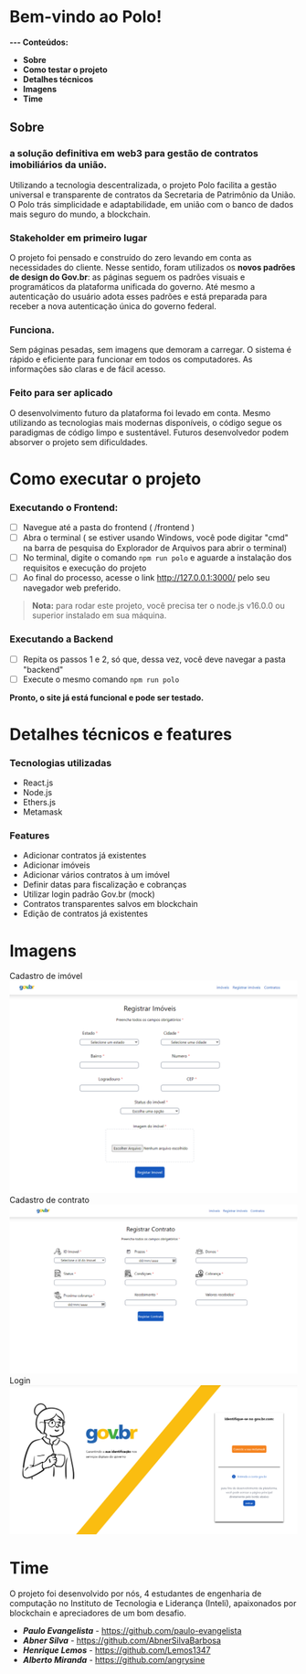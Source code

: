 # Bem-vindo ao Polo! 
 **--- Conteúdos:**
* **Sobre**
* **Como testar o projeto**
* **Detalhes técnicos**
* **Imagens**
* **Time**
## Sobre
### a solução definitiva em web3 para gestão de contratos imobiliários da união.
Utilizando a tecnologia descentralizada, o projeto Polo facilita a gestão universal e transparente de contratos da Secretaria de Patrimônio da União. O Polo trás simplicidade e adaptabilidade, em união com o banco de dados mais seguro do mundo, a blockchain.
### Stakeholder em primeiro lugar
O projeto foi pensado e construído do zero levando em conta as necessidades do cliente. Nesse sentido, foram utilizados os **novos padrões de design do Gov.br**: as páginas seguem os padrões visuais e programáticos da plataforma unificada do governo. Até mesmo a autenticação do usuário adota esses padrões e está preparada para receber a nova autenticação única do governo federal.
### Funciona.
Sem páginas pesadas, sem imagens que demoram a carregar. O sistema é rápido e eficiente para funcionar em todos os computadores. As informações são claras e de fácil acesso.
### Feito para ser aplicado
O desenvolvimento futuro da plataforma foi levado em conta. Mesmo utilizando as tecnologias mais modernas disponíveis, o código segue os paradigmas de código limpo e sustentável. Futuros desenvolvedor podem absorver o projeto sem dificuldades.
# Como executar o projeto
### Executando o Frontend:
* [ ] Navegue até a pasta do frontend ( /frontend )
* [ ] Abra o terminal ( se estiver usando Windows, você pode digitar "cmd" na barra de pesquisa do Explorador de Arquivos para abrir o terminal)
* [ ] No terminal, digite o comando `npm run polo` e aguarde a instalação dos requisitos e execução do projeto
* [ ] Ao final do processo, acesse o link http://127.0.0.1:3000/ pelo seu navegador web preferido.
>**Nota:** para rodar este projeto, você precisa ter o node.js v16.0.0 ou superior instalado em sua máquina.
### Executando a Backend
* [ ] Repita os passos 1 e 2, só que, dessa vez, você deve navegar a pasta "backend"
* [ ] Execute o mesmo comando `npm run polo`

**Pronto, o site já está funcional e pode ser testado.**
# Detalhes técnicos e features
### Tecnologias utilizadas

 - React.js
 - Node.js
 - Ethers.js
 - Metamask
 
### Features
 - Adicionar contratos já existentes
 - Adicionar imóveis
 - Adicionar vários contratos à um imóvel
 - Definir datas para fiscalização e cobranças
 - Utilizar login padrão Gov.br (mock)
 - Contratos transparentes salvos em blockchain
 - Edição de contratos já existentes

# Imagens
Cadastro de imóvel
![página de cadastro de imóvel](/assets/imovel.png)
Cadastro de contrato
![página de cadastro de contrato](/assets/contract.png)
Login
![página de login](/assets/login.png)

# Time
O projeto foi desenvolvido por nós, 4 estudantes de engenharia de computação no Instituto de Tecnologia e Liderança (Inteli), apaixonados por blockchain e apreciadores de um bom desafio. 
* ***Paulo Evangelista*** - https://github.com/paulo-evangelista
* ***Abner Silva*** - https://github.com/AbnerSilvaBarbosa
* ***Henrique Lemos*** - https://github.com/Lemos1347
* ***Alberto Miranda*** - https://github.com/angrysine